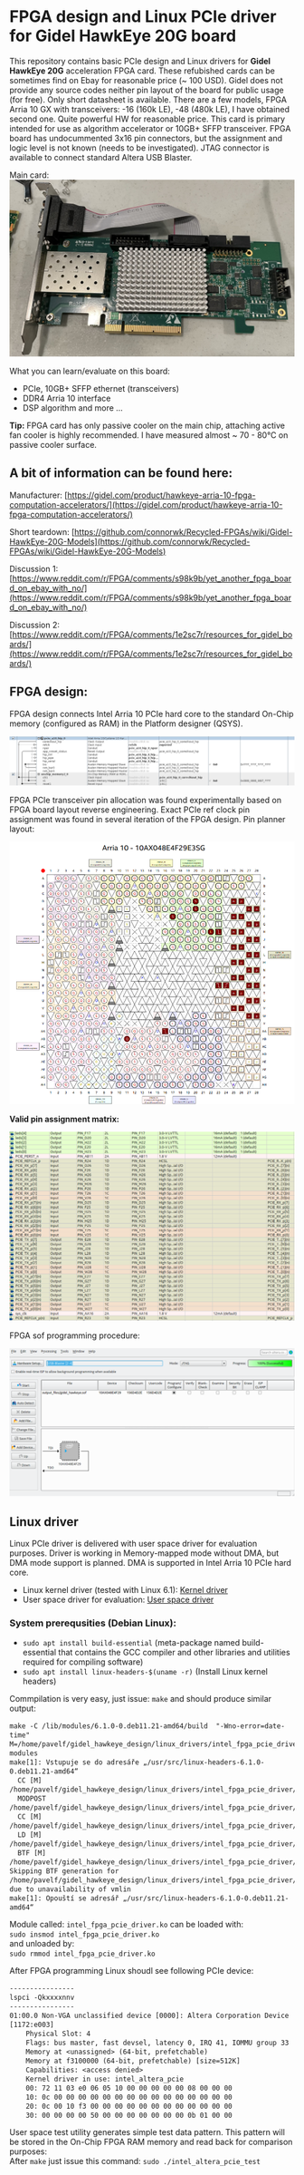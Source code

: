 # FPGA design and Linux PCIe driver for Gidel HawkEye 20G board

This repository contains basic PCIe design and Linux drivers for **Gidel HawkEye 20G** acceleration FPGA card. These refubished cards can be sometimes find on Ebay 
for reasonable price (~ 100 USD). Gidel does not provide any source codes neither pin layout of the board for public usage (for free). Only short datasheet is available.
There are a few models, FPGA Arria 10 GX with transceivers: -16 (160k LE), -48 (480k LE), I have obtained second one. Quite powerful HW for reasonable price. 
This card is primary intended for use as algorithm accelerator or 10GB+ SFFP transceiver. FPGA board has undocummented 3x16 pin connectors, but the assignment and logic level
is not known (needs to be investigated). JTAG connector is available to connect standard Altera USB Blaster.

Main card:
![Gidel HawkEye 20G](https://github.com/connorwk/Recycled-FPGAs/raw/main/photos/gidel_hawkeye_20/front.jpg)

What you can learn/evaluate on this board:
- PCIe, 10GB+ SFFP ethernet (transceivers)
- DDR4 Arria 10 interface
- DSP algorithm and more ...

**Tip:** FPGA card has only passive cooler on the main chip, attaching active fan cooler is highly recommended. I have measured almost ~ 70 - 80°C on passive cooler surface.

## A bit of information can be found here: 

Manufacturer: [https://gidel.com/product/hawkeye-arria-10-fpga-computation-accelerators/](https://gidel.com/product/hawkeye-arria-10-fpga-computation-accelerators/)

Short teardown: [https://github.com/connorwk/Recycled-FPGAs/wiki/Gidel-HawkEye-20G-Models](https://github.com/connorwk/Recycled-FPGAs/wiki/Gidel-HawkEye-20G-Models) 

Discussion 1: [https://www.reddit.com/r/FPGA/comments/s98k9b/yet_another_fpga_board_on_ebay_with_no/](https://www.reddit.com/r/FPGA/comments/s98k9b/yet_another_fpga_board_on_ebay_with_no/)

Discussion 2: [https://www.reddit.com/r/FPGA/comments/1e2sc7r/resources_for_gidel_boards/](https://www.reddit.com/r/FPGA/comments/1e2sc7r/resources_for_gidel_boards/)

## FPGA design:
FPGA design connects Intel Arria 10 PCIe hard core to the standard On-Chip memory (configured as RAM) in the Platform designer (QSYS).

![Platform designer](https://github.com/pavelfpl/gidel_hawkeye_pcie_design/blob/main/arria10-qsys-platform-designer.png)

FPGA PCIe transceiver pin allocation was found experimentally based on FPGA board layout reverse engineering. Exact PCIe ref clock pin assignment was found in several iteration
of the FPGA design. Pin planner layout: 

![Pin planner](https://github.com/pavelfpl/gidel_hawkeye_pcie_design/blob/main/arria10-pin-planner.png)

**Valid pin assignment matrix:**

![Pin matrix](https://github.com/pavelfpl/gidel_hawkeye_pcie_design/blob/main/arria10-pin-planner-2.png)

FPGA sof programming procedure:

![FPGA programming](https://github.com/pavelfpl/gidel_hawkeye_pcie_design/blob/main/arria10-sof-programming.png)

## Linux driver

Linux PCIe driver is delivered with user space driver for evaluation purposes. Driver is working in Memory-mapped mode without DMA, but DMA mode support is planned. DMA is supported
in Intel Arria 10 PCIe hard core.

- Linux kernel driver (tested with Linux 6.1): [Kernel driver](linux_drivers/intel_fpga_pcie_driver)
- User space driver for evaluation: [User space driver](linux_drivers/intel_fpga_pcie_user_driver)

### System prerequsities (Debian Linux):
- `sudo apt install build-essential`  (meta-package named build-essential that contains the GCC compiler and other libraries and utilities required for compiling software)
- `sudo apt install linux-headers-$(uname -r)`  (Install Linux kernel headers)
  
Commpilation is very easy, just issue: `make` and should produce similar output:  

```
make -C /lib/modules/6.1.0-0.deb11.21-amd64/build  "-Wno-error=date-time" M=/home/pavelf/gidel_hawkeye_design/linux_drivers/intel_fpga_pcie_driver  modules
make[1]: Vstupuje se do adresáře „/usr/src/linux-headers-6.1.0-0.deb11.21-amd64“
  CC [M]  /home/pavelf/gidel_hawkeye_design/linux_drivers/intel_fpga_pcie_driver/intel_fpga_pcie_driver.o
  MODPOST /home/pavelf/gidel_hawkeye_design/linux_drivers/intel_fpga_pcie_driver/Module.symvers
  CC [M]  /home/pavelf/gidel_hawkeye_design/linux_drivers/intel_fpga_pcie_driver/intel_fpga_pcie_driver.mod.o
  LD [M]  /home/pavelf/gidel_hawkeye_design/linux_drivers/intel_fpga_pcie_driver/intel_fpga_pcie_driver.ko
  BTF [M] /home/pavelf/gidel_hawkeye_design/linux_drivers/intel_fpga_pcie_driver/intel_fpga_pcie_driver.ko
Skipping BTF generation for /home/pavelf/gidel_hawkeye_design/linux_drivers/intel_fpga_pcie_driver/intel_fpga_pcie_driver.ko due to unavailability of vmlin
make[1]: Opouští se adresář „/usr/src/linux-headers-6.1.0-0.deb11.21-amd64“
```

Module called: `intel_fpga_pcie_driver.ko` can be loaded with:  
`sudo insmod intel_fpga_pcie_driver.ko`  
and unloaded by:  
`sudo rmmod intel_fpga_pcie_driver.ko`  

After FPGA programming Linux shoudl see following PCIe device:  

```
----------------
lspci -Qkxxxxnnv
----------------
01:00.0 Non-VGA unclassified device [0000]: Altera Corporation Device [1172:e003]
    Physical Slot: 4
    Flags: bus master, fast devsel, latency 0, IRQ 41, IOMMU group 33
    Memory at <unassigned> (64-bit, prefetchable)
    Memory at f3100000 (64-bit, prefetchable) [size=512K]
    Capabilities: <access denied>
    Kernel driver in use: intel_altera_pcie
    00: 72 11 03 e0 06 05 10 00 00 00 00 00 08 00 00 00
    10: 0c 00 00 00 00 00 00 00 00 00 00 00 00 00 00 00
    20: 0c 00 10 f3 00 00 00 00 00 00 00 00 00 00 00 00
    30: 00 00 00 00 50 00 00 00 00 00 00 00 0b 01 00 00
```

User space test utility generates simple test data pattern. This pattern will be stored in the On-Chip FPGA RAM memory and read back for comparison purposes:  
After `make` just issue this command: `sudo ./intel_altera_pcie_test` 





